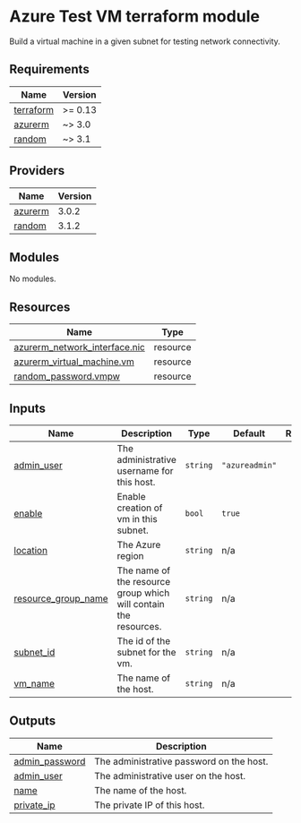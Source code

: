 # Azure Test VM terraform module

Build a virtual machine in a given subnet for testing network connectivity.

<!-- markdownlint-disable -->
<!-- BEGINNING OF PRE-COMMIT-TERRAFORM DOCS HOOK -->
## Requirements

| Name | Version |
|------|---------|
| <a name="requirement_terraform"></a> [terraform](#requirement\_terraform) | >= 0.13 |
| <a name="requirement_azurerm"></a> [azurerm](#requirement\_azurerm) | ~> 3.0 |
| <a name="requirement_random"></a> [random](#requirement\_random) | ~> 3.1 |

## Providers

| Name | Version |
|------|---------|
| <a name="provider_azurerm"></a> [azurerm](#provider\_azurerm) | 3.0.2 |
| <a name="provider_random"></a> [random](#provider\_random) | 3.1.2 |

## Modules

No modules.

## Resources

| Name | Type |
|------|------|
| [azurerm_network_interface.nic](https://registry.terraform.io/providers/hashicorp/azurerm/latest/docs/resources/network_interface) | resource |
| [azurerm_virtual_machine.vm](https://registry.terraform.io/providers/hashicorp/azurerm/latest/docs/resources/virtual_machine) | resource |
| [random_password.vmpw](https://registry.terraform.io/providers/hashicorp/random/latest/docs/resources/password) | resource |

## Inputs

| Name | Description | Type | Default | Required |
|------|-------------|------|---------|:--------:|
| <a name="input_admin_user"></a> [admin\_user](#input\_admin\_user) | The administrative username for this host. | `string` | `"azureadmin"` | no |
| <a name="input_enable"></a> [enable](#input\_enable) | Enable creation of vm in this subnet. | `bool` | `true` | no |
| <a name="input_location"></a> [location](#input\_location) | The Azure region | `string` | n/a | yes |
| <a name="input_resource_group_name"></a> [resource\_group\_name](#input\_resource\_group\_name) | The name of the resource group which will contain the resources. | `string` | n/a | yes |
| <a name="input_subnet_id"></a> [subnet\_id](#input\_subnet\_id) | The id of the subnet for the vm. | `string` | n/a | yes |
| <a name="input_vm_name"></a> [vm\_name](#input\_vm\_name) | The name of the host. | `string` | n/a | yes |

## Outputs

| Name | Description |
|------|-------------|
| <a name="output_admin_password"></a> [admin\_password](#output\_admin\_password) | The administrative password on the host. |
| <a name="output_admin_user"></a> [admin\_user](#output\_admin\_user) | The administrative user on the host. |
| <a name="output_name"></a> [name](#output\_name) | The name of the host. |
| <a name="output_private_ip"></a> [private\_ip](#output\_private\_ip) | The private IP of this host. |
<!-- END OF PRE-COMMIT-TERRAFORM DOCS HOOK -->
<!-- markdownlint-restore -->
